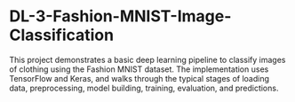 # DL-3-Fashion-MNIST-Image-Classification
This project demonstrates a basic deep learning pipeline to classify images of clothing using the Fashion MNIST dataset. The implementation uses TensorFlow and Keras, and walks through the typical stages of loading data, preprocessing, model building, training, evaluation, and predictions.
